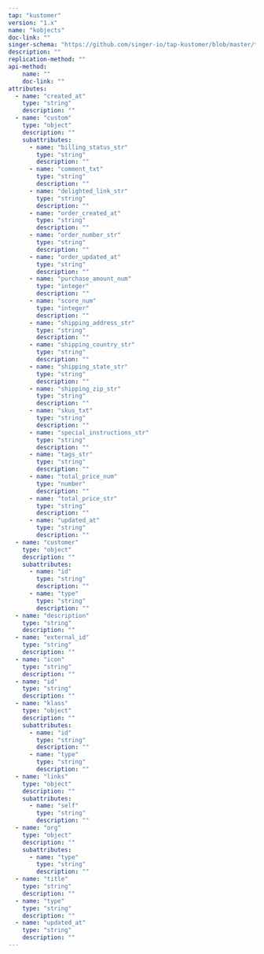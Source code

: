 ```yaml
---
tap: "kustomer"
version: "1.x"
name: "kobjects"
doc-link: ""
singer-schema: "https://github.com/singer-io/tap-kustomer/blob/master/tap_kustomer/schemas/kobjects.json"
description: ""
replication-method: ""
api-method:
    name: ""
    doc-link: ""
attributes:
  - name: "created_at"
    type: "string"
    description: ""
  - name: "custom"
    type: "object"
    description: ""
    subattributes:
      - name: "billing_status_str"
        type: "string"
        description: ""
      - name: "comment_txt"
        type: "string"
        description: ""
      - name: "delighted_link_str"
        type: "string"
        description: ""
      - name: "order_created_at"
        type: "string"
        description: ""
      - name: "order_number_str"
        type: "string"
        description: ""
      - name: "order_updated_at"
        type: "string"
        description: ""
      - name: "purchase_amount_num"
        type: "integer"
        description: ""
      - name: "score_num"
        type: "integer"
        description: ""
      - name: "shipping_address_str"
        type: "string"
        description: ""
      - name: "shipping_country_str"
        type: "string"
        description: ""
      - name: "shipping_state_str"
        type: "string"
        description: ""
      - name: "shipping_zip_str"
        type: "string"
        description: ""
      - name: "skus_txt"
        type: "string"
        description: ""
      - name: "special_instructions_str"
        type: "string"
        description: ""
      - name: "tags_str"
        type: "string"
        description: ""
      - name: "total_price_num"
        type: "number"
        description: ""
      - name: "total_price_str"
        type: "string"
        description: ""
      - name: "updated_at"
        type: "string"
        description: ""
  - name: "customer"
    type: "object"
    description: ""
    subattributes:
      - name: "id"
        type: "string"
        description: ""
      - name: "type"
        type: "string"
        description: ""
  - name: "description"
    type: "string"
    description: ""
  - name: "external_id"
    type: "string"
    description: ""
  - name: "icon"
    type: "string"
    description: ""
  - name: "id"
    type: "string"
    description: ""
  - name: "klass"
    type: "object"
    description: ""
    subattributes:
      - name: "id"
        type: "string"
        description: ""
      - name: "type"
        type: "string"
        description: ""
  - name: "links"
    type: "object"
    description: ""
    subattributes:
      - name: "self"
        type: "string"
        description: ""
  - name: "org"
    type: "object"
    description: ""
    subattributes:
      - name: "type"
        type: "string"
        description: ""
  - name: "title"
    type: "string"
    description: ""
  - name: "type"
    type: "string"
    description: ""
  - name: "updated_at"
    type: "string"
    description: ""
---
```

